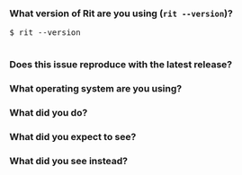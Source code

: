 <!--
Customized from the template (https://github.com/golang/go/blob/master/.github/ISSUE_TEMPLATE)

Please answer these questions before submitting your issue. Thanks!
-->

### What version of Rit are you using (`rit --version`)?

<pre>
$ rit --version

</pre>

### Does this issue reproduce with the latest release?



### What operating system are you using?



### What did you do?

<!--
If possible, provide a recipe for reproducing the error.
What Command and Inputs did you used?
-->



### What did you expect to see?



### What did you see instead?

